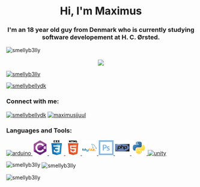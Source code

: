 <h1 align="center">Hi, I'm Maximus</h1>
<h3 align="center">I'm an 18 year old guy from Denmark who is currently studying software developement at H. C. Ørsted.</h3>

<p align="left"> <img src="https://komarev.com/ghpvc/?username=smellyb3lly&label=Profile%20views&color=0e75b6&style=flat" alt="smellyb3lly" /> </p>

<p align="center">
	<img align="center" src="https://github.com/SmellyB3lly/SmellyB3lly/blob/main/assets/helloThere.gif">
</p>

<p align="left"> <a href="https://github.com/ryo-ma/github-profile-trophy"><img src="https://github-profile-trophy.vercel.app/?username=smellyb3lly" alt="smellyb3lly" /></a> </p>

<p align="left"> <a href="https://twitter.com/smellybellydk" target="blank"><img src="https://img.shields.io/twitter/follow/smellybellydk?logo=twitter&style=for-the-badge" alt="smellybellydk" /></a> </p>

<h3 align="left">Connect with me:</h3>
<p align="left">
<a href="https://twitter.com/smellybellydk" target="blank"><img align="center" src="https://raw.githubusercontent.com/rahuldkjain/github-profile-readme-generator/master/src/images/icons/Social/twitter.svg" alt="smellybellydk" height="30" width="40" /></a>
<a href="https://instagram.com/maximusjjuul" target="blank"><img align="center" src="https://raw.githubusercontent.com/rahuldkjain/github-profile-readme-generator/master/src/images/icons/Social/instagram.svg" alt="maximusjjuul" height="30" width="40" /></a>
</p>

<h3 align="left">Languages and Tools:</h3>
<p align="left"> <a href="https://www.arduino.cc/" target="_blank" rel="noreferrer"> <img src="https://cdn.worldvectorlogo.com/logos/arduino-1.svg" alt="arduino" width="40" height="40"/> </a> <a href="https://www.w3schools.com/cs/" target="_blank" rel="noreferrer"> <img src="https://raw.githubusercontent.com/devicons/devicon/master/icons/csharp/csharp-original.svg" alt="csharp" width="40" height="40"/> </a> <a href="https://www.w3schools.com/css/" target="_blank" rel="noreferrer"> <img src="https://raw.githubusercontent.com/devicons/devicon/master/icons/css3/css3-original-wordmark.svg" alt="css3" width="40" height="40"/> </a> <a href="https://www.w3.org/html/" target="_blank" rel="noreferrer"> <img src="https://raw.githubusercontent.com/devicons/devicon/master/icons/html5/html5-original-wordmark.svg" alt="html5" width="40" height="40"/> </a> <a href="https://www.mysql.com/" target="_blank" rel="noreferrer"> <img src="https://raw.githubusercontent.com/devicons/devicon/master/icons/mysql/mysql-original-wordmark.svg" alt="mysql" width="40" height="40"/> </a> <a href="https://www.photoshop.com/en" target="_blank" rel="noreferrer"> <img src="https://raw.githubusercontent.com/devicons/devicon/master/icons/photoshop/photoshop-line.svg" alt="photoshop" width="40" height="40"/> </a> <a href="https://www.php.net" target="_blank" rel="noreferrer"> <img src="https://raw.githubusercontent.com/devicons/devicon/master/icons/php/php-original.svg" alt="php" width="40" height="40"/> </a> <a href="https://www.python.org" target="_blank" rel="noreferrer"> <img src="https://raw.githubusercontent.com/devicons/devicon/master/icons/python/python-original.svg" alt="python" width="40" height="40"/> </a> <a href="https://unity.com/" target="_blank" rel="noreferrer"> <img src="https://www.vectorlogo.zone/logos/unity3d/unity3d-icon.svg" alt="unity" width="40" height="40"/> </a> </p>

<p><img align="left" src="https://github-readme-stats.vercel.app/api/top-langs?username=smellyb3lly&show_icons=true&theme=dark&locale=en&layout=compact" alt="smellyb3lly" /></p>

<p>&nbsp;<img align="center" src="https://github-readme-stats.vercel.app/api?username=smellyb3lly&show_icons=true&theme=dark&locale=en" alt="smellyb3lly" /></p>

<p><img align="center" src="https://github-readme-streak-stats.herokuapp.com/?user=smellyb3lly&theme=dark" alt="smellyb3lly" /></p>

